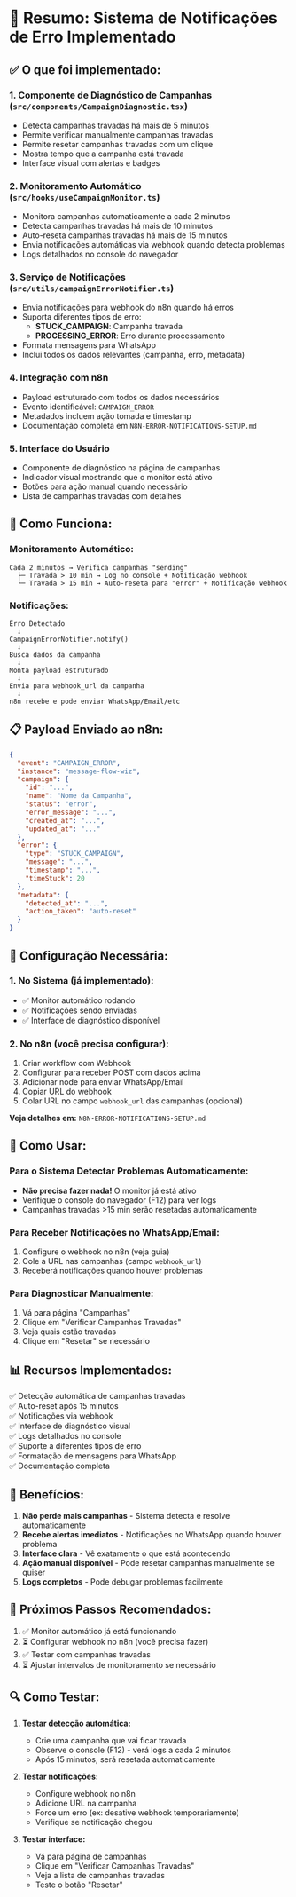 # 📢 Resumo: Sistema de Notificações de Erro Implementado

## ✅ O que foi implementado:

### 1. **Componente de Diagnóstico de Campanhas** (`src/components/CampaignDiagnostic.tsx`)
- Detecta campanhas travadas há mais de 5 minutos
- Permite verificar manualmente campanhas travadas
- Permite resetar campanhas travadas com um clique
- Mostra tempo que a campanha está travada
- Interface visual com alertas e badges

### 2. **Monitoramento Automático** (`src/hooks/useCampaignMonitor.ts`)
- Monitora campanhas automaticamente a cada 2 minutos
- Detecta campanhas travadas há mais de 10 minutos
- Auto-reseta campanhas travadas há mais de 15 minutos
- Envia notificações automáticas via webhook quando detecta problemas
- Logs detalhados no console do navegador

### 3. **Serviço de Notificações** (`src/utils/campaignErrorNotifier.ts`)
- Envia notificações para webhook do n8n quando há erros
- Suporta diferentes tipos de erro:
  - **STUCK_CAMPAIGN**: Campanha travada
  - **PROCESSING_ERROR**: Erro durante processamento
- Formata mensagens para WhatsApp
- Inclui todos os dados relevantes (campanha, erro, metadata)

### 4. **Integração com n8n**
- Payload estruturado com todos os dados necessários
- Evento identificável: `CAMPAIGN_ERROR`
- Metadados incluem ação tomada e timestamp
- Documentação completa em `N8N-ERROR-NOTIFICATIONS-SETUP.md`

### 5. **Interface do Usuário**
- Componente de diagnóstico na página de campanhas
- Indicador visual mostrando que o monitor está ativo
- Botões para ação manual quando necessário
- Lista de campanhas travadas com detalhes

## 🎯 Como Funciona:

### Monitoramento Automático:
```
Cada 2 minutos → Verifica campanhas "sending"
  ├─ Travada > 10 min → Log no console + Notificação webhook
  └─ Travada > 15 min → Auto-reseta para "error" + Notificação webhook
```

### Notificações:
```
Erro Detectado
  ↓
CampaignErrorNotifier.notify()
  ↓
Busca dados da campanha
  ↓
Monta payload estruturado
  ↓
Envia para webhook_url da campanha
  ↓
n8n recebe e pode enviar WhatsApp/Email/etc
```

## 📋 Payload Enviado ao n8n:

```json
{
  "event": "CAMPAIGN_ERROR",
  "instance": "message-flow-wiz",
  "campaign": {
    "id": "...",
    "name": "Nome da Campanha",
    "status": "error",
    "error_message": "...",
    "created_at": "...",
    "updated_at": "..."
  },
  "error": {
    "type": "STUCK_CAMPAIGN",
    "message": "...",
    "timestamp": "...",
    "timeStuck": 20
  },
  "metadata": {
    "detected_at": "...",
    "action_taken": "auto-reset"
  }
}
```

## 🔧 Configuração Necessária:

### 1. No Sistema (já implementado):
- ✅ Monitor automático rodando
- ✅ Notificações sendo enviadas
- ✅ Interface de diagnóstico disponível

### 2. No n8n (você precisa configurar):
1. Criar workflow com Webhook
2. Configurar para receber POST com dados acima
3. Adicionar node para enviar WhatsApp/Email
4. Copiar URL do webhook
5. Colar URL no campo `webhook_url` das campanhas (opcional)

**Veja detalhes em:** `N8N-ERROR-NOTIFICATIONS-SETUP.md`

## 🚀 Como Usar:

### Para o Sistema Detectar Problemas Automaticamente:
- **Não precisa fazer nada!** O monitor já está ativo
- Verifique o console do navegador (F12) para ver logs
- Campanhas travadas >15 min serão resetadas automaticamente

### Para Receber Notificações no WhatsApp/Email:
1. Configure o webhook no n8n (veja guia)
2. Cole a URL nas campanhas (campo `webhook_url`)
3. Receberá notificações quando houver problemas

### Para Diagnosticar Manualmente:
1. Vá para página "Campanhas"
2. Clique em "Verificar Campanhas Travadas"
3. Veja quais estão travadas
4. Clique em "Resetar" se necessário

## 📊 Recursos Implementados:

✅ Detecção automática de campanhas travadas  
✅ Auto-reset após 15 minutos  
✅ Notificações via webhook  
✅ Interface de diagnóstico visual  
✅ Logs detalhados no console  
✅ Suporte a diferentes tipos de erro  
✅ Formatação de mensagens para WhatsApp  
✅ Documentação completa  

## 🎉 Benefícios:

1. **Não perde mais campanhas** - Sistema detecta e resolve automaticamente
2. **Recebe alertas imediatos** - Notificações no WhatsApp quando houver problema
3. **Interface clara** - Vê exatamente o que está acontecendo
4. **Ação manual disponível** - Pode resetar campanhas manualmente se quiser
5. **Logs completos** - Pode debugar problemas facilmente

## 📝 Próximos Passos Recomendados:

1. ✅ Monitor automático já está funcionando
2. ⏳ Configurar webhook no n8n (você precisa fazer)
3. ✅ Testar com campanhas travadas
4. ⏳ Ajustar intervalos de monitoramento se necessário

## 🔍 Como Testar:

1. **Testar detecção automática:**
   - Crie uma campanha que vai ficar travada
   - Observe o console (F12) - verá logs a cada 2 minutos
   - Após 15 minutos, será resetada automaticamente

2. **Testar notificações:**
   - Configure webhook no n8n
   - Adicione URL na campanha
   - Force um erro (ex: desative webhook temporariamente)
   - Verifique se notificação chegou

3. **Testar interface:**
   - Vá para página de campanhas
   - Clique em "Verificar Campanhas Travadas"
   - Veja a lista de campanhas travadas
   - Teste o botão "Resetar"
